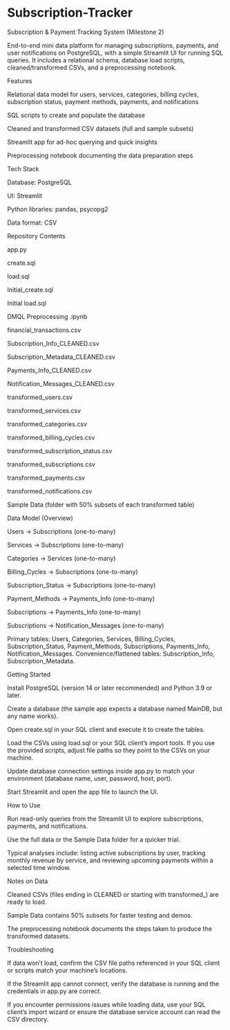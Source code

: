 # Subscription-Tracker

Subscription & Payment Tracking System (Milestone 2)

End-to-end mini data platform for managing subscriptions, payments, and user notifications on PostgreSQL, with a simple Streamlit UI for running SQL queries. It includes a relational schema, database load scripts, cleaned/transformed CSVs, and a preprocessing notebook.

Features

Relational data model for users, services, categories, billing cycles, subscription status, payment methods, payments, and notifications

SQL scripts to create and populate the database

Cleaned and transformed CSV datasets (full and sample subsets)

Streamlit app for ad-hoc querying and quick insights

Preprocessing notebook documenting the data preparation steps

Tech Stack

Database: PostgreSQL

UI: Streamlit

Python libraries: pandas, psycopg2

Data format: CSV

Repository Contents

app.py

create.sql

load.sql

Initial_create.sql

Initial load.sql

DMQL Preprocessing .ipynb

financial_transactions.csv

Subscription_Info_CLEANED.csv

Subscription_Metadata_CLEANED.csv

Payments_Info_CLEANED.csv

Notification_Messages_CLEANED.csv

transformed_users.csv

transformed_services.csv

transformed_categories.csv

transformed_billing_cycles.csv

transformed_subscription_status.csv

transformed_subscriptions.csv

transformed_payments.csv

transformed_notifications.csv

Sample Data (folder with 50% subsets of each transformed table)

Data Model (Overview)

Users → Subscriptions (one-to-many)

Services → Subscriptions (one-to-many)

Categories → Services (one-to-many)

Billing_Cycles → Subscriptions (one-to-many)

Subscription_Status → Subscriptions (one-to-many)

Payment_Methods → Payments_Info (one-to-many)

Subscriptions → Payments_Info (one-to-many)

Subscriptions → Notification_Messages (one-to-many)

Primary tables: Users, Categories, Services, Billing_Cycles, Subscription_Status, Payment_Methods, Subscriptions, Payments_Info, Notification_Messages.
Convenience/flattened tables: Subscription_Info, Subscription_Metadata.

Getting Started

Install PostgreSQL (version 14 or later recommended) and Python 3.9 or later.

Create a database (the sample app expects a database named MainDB, but any name works).

Open create.sql in your SQL client and execute it to create the tables.

Load the CSVs using load.sql or your SQL client’s import tools. If you use the provided scripts, adjust file paths so they point to the CSVs on your machine.

Update database connection settings inside app.py to match your environment (database name, user, password, host, port).

Start Streamlit and open the app file to launch the UI.

How to Use

Run read-only queries from the Streamlit UI to explore subscriptions, payments, and notifications.

Use the full data or the Sample Data folder for a quicker trial.

Typical analyses include: listing active subscriptions by user, tracking monthly revenue by service, and reviewing upcoming payments within a selected time window.

Notes on Data

Cleaned CSVs (files ending in CLEANED or starting with transformed_) are ready to load.

Sample Data contains 50% subsets for faster testing and demos.

The preprocessing notebook documents the steps taken to produce the transformed datasets.

Troubleshooting

If data won’t load, confirm the CSV file paths referenced in your SQL client or scripts match your machine’s locations.

If the Streamlit app cannot connect, verify the database is running and the credentials in app.py are correct.

If you encounter permissions issues while loading data, use your SQL client’s import wizard or ensure the database service account can read the CSV directory.

